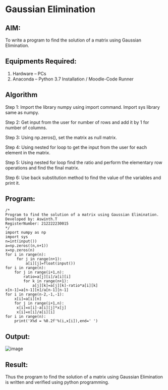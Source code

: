 # Gaussian Elimination

## AIM:
To write a program to find the solution of a matrix using Gaussian Elimination.

## Equipments Required:
1. Hardware – PCs
2. Anaconda – Python 3.7 Installation / Moodle-Code Runner

## Algorithm
Step 1:
Import the library numpy using import command. Import sys library same as numpy.

Step 2:
Get input from the user for number of rows and add it by 1 for number of columns.

Step 3:
Using np.zeros(), set the matrix as null matrix.

Step 4:
Using nested for loop to get the input from the user for each element in the matrix.

Step 5:
Using nested for loop find the ratio and perform the elementary row operations and find the final matrix.

Step 6:
Use back substitution method to find the value of the variables and print it.

## Program:
```
/*
Program to find the solution of a matrix using Gaussian Elimination.
Developed by: Aswinth.T
RegisterNumber: 212222230015
*/
import numpy as np
import sys
n=int(input())
a=np.zeros((n,n+1))
x=np.zeros(n)
for i in range(n):
     for j in range(n+1):
         a[i][j]=float(input())
for i in range(n):
    for j in range(i+1,n):
        ratio=a[j][i]/a[i][i]
        for k in range(n+1):
            a[j][k]=a[j][k]-ratio*a[i][k]
x[n-1]=a[n-1][n]/a[n-1][n-1]
for i in range(n-2,-1,-1):
    x[i]=a[i][n]
    for j in range(i+1,n):
     x[i]=x[i]-a[i][j]*x[j]
     x[i]=x[i]/a[i][i]
for i in range(n):
    print('X%d = %0.2f'%(i,x[i]),end=' ')
```

## Output:
![image](https://github.com/Aswinth21/Gaussian/assets/120236638/6a9b7af0-3459-43f0-ab5e-cedc4fdfccf4)


## Result:
Thus the program to find the solution of a matrix using Gaussian Elimination is written and verified using python programming.

